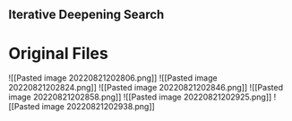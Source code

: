 ## Iterative Deepening Search

# Original Files
![[Pasted image 20220821202806.png]]
![[Pasted image 20220821202824.png]]
![[Pasted image 20220821202846.png]]
![[Pasted image 20220821202858.png]]
![[Pasted image 20220821202925.png]]
![[Pasted image 20220821202938.png]]
